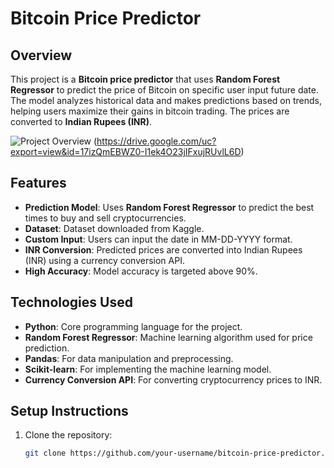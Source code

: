 # Bitcoin Price Predictor

## Overview
This project is a **Bitcoin price predictor** that uses **Random Forest Regressor** to predict the price of Bitcoin on specific user input future date. The model analyzes historical data and makes predictions based on trends, helping users maximize their gains in bitcoin trading. The prices are converted to **Indian Rupees (INR)**.

![Project Overview](https://drive.google.com/uc?export=view&id=1mdYJ7JGjz2D9K1FEMF1OZzQBFa4SMtBH) (https://drive.google.com/uc?export=view&id=17izQmEBWZ0-I1ek4O23jIFxujRUvlL6D)

## Features
- **Prediction Model**: Uses **Random Forest Regressor** to predict the best times to buy and sell cryptocurrencies.
- **Dataset**: Dataset downloaded from Kaggle.
- **Custom Input**: Users can input the date in MM-DD-YYYY format.
- **INR Conversion**: Predicted prices are converted into Indian Rupees (INR) using a currency conversion API.
- **High Accuracy**: Model accuracy is targeted above 90%.


## Technologies Used
- **Python**: Core programming language for the project.
- **Random Forest Regressor**: Machine learning algorithm used for price prediction.
- **Pandas**: For data manipulation and preprocessing.
- **Scikit-learn**: For implementing the machine learning model.
- **Currency Conversion API**: For converting cryptocurrency prices to INR.

## Setup Instructions

1. Clone the repository:
   ```bash
   git clone https://github.com/your-username/bitcoin-price-predictor.git
